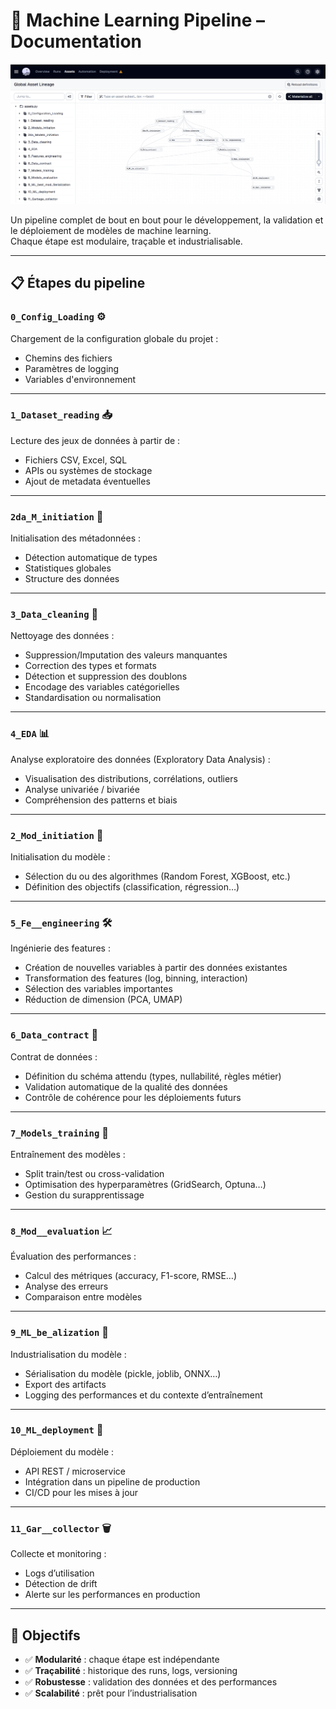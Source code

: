 
# 🧠 Machine Learning Pipeline – Documentation

![img.png](img.png)

Un pipeline complet de bout en bout pour le développement, la validation et le déploiement de modèles de machine learning.  
Chaque étape est modulaire, traçable et industrialisable.

---

## 📋 Étapes du pipeline

### `0_Config_Loading` ⚙️
Chargement de la configuration globale du projet :
- Chemins des fichiers
- Paramètres de logging
- Variables d'environnement

---

### `1_Dataset_reading` 📥
Lecture des jeux de données à partir de :
- Fichiers CSV, Excel, SQL
- APIs ou systèmes de stockage
- Ajout de metadata éventuelles

---

### `2da_M_initiation` 📑
Initialisation des métadonnées :
- Détection automatique de types
- Statistiques globales
- Structure des données

---

### `3_Data_cleaning` 🧼
Nettoyage des données :
- Suppression/Imputation des valeurs manquantes
- Correction des types et formats
- Détection et suppression des doublons
- Encodage des variables catégorielles
- Standardisation ou normalisation

---

### `4_EDA` 📊
Analyse exploratoire des données (Exploratory Data Analysis) :
- Visualisation des distributions, corrélations, outliers
- Analyse univariée / bivariée
- Compréhension des patterns et biais

---

### `2_Mod_initiation` 🧪
Initialisation du modèle :
- Sélection du ou des algorithmes (Random Forest, XGBoost, etc.)
- Définition des objectifs (classification, régression…)

---

### `5_Fe__engineering` 🛠️
Ingénierie des features :
- Création de nouvelles variables à partir des données existantes
- Transformation des features (log, binning, interaction)
- Sélection des variables importantes
- Réduction de dimension (PCA, UMAP)

---

### `6_Data_contract` 🧾
Contrat de données :
- Définition du schéma attendu (types, nullabilité, règles métier)
- Validation automatique de la qualité des données
- Contrôle de cohérence pour les déploiements futurs

---

### `7_Models_training` 🧠
Entraînement des modèles :
- Split train/test ou cross-validation
- Optimisation des hyperparamètres (GridSearch, Optuna…)
- Gestion du surapprentissage

---

### `8_Mod__evaluation` 📈
Évaluation des performances :
- Calcul des métriques (accuracy, F1-score, RMSE…)
- Analyse des erreurs
- Comparaison entre modèles

---

### `9_ML_be_alization` 🧰
Industrialisation du modèle :
- Sérialisation du modèle (pickle, joblib, ONNX…)
- Export des artifacts
- Logging des performances et du contexte d’entraînement

---

### `10_ML_deployment` 🚀
Déploiement du modèle :
- API REST / microservice
- Intégration dans un pipeline de production
- CI/CD pour les mises à jour

---

### `11_Gar__collector` 🗑️
Collecte et monitoring :
- Logs d’utilisation
- Détection de drift
- Alerte sur les performances en production

---

## 🧬 Objectifs
- ✅ **Modularité** : chaque étape est indépendante
- ✅ **Traçabilité** : historique des runs, logs, versioning
- ✅ **Robustesse** : validation des données et des performances
- ✅ **Scalabilité** : prêt pour l’industrialisation
